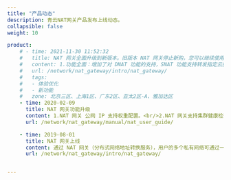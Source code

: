 ```yaml
---
title: "产品动态"
description: 青云NAT网关产品发布上线动态。
collapsible: false
weight: 10

product:
    # - time: 2021-11-30 11:52:32
    #   title: NAT 网关全面升级到新版本。旧版本 NAT 网关停止新购，您可以继续使用旧版本或升级到新版本。
    #   content: 1.功能全面：增加了对 DNAT 功能的支持，SNAT 功能支持转发指定云服务器，增强了监控告警能力。<br/>2.限制更少：取消 NAT 网关绑定私有网络个数限制，同一 VPC 内的所有私有网络都可以加入 NAT 网关。<br>3.流程简化：对于新建的 VPC，添加 SNAT 规则后，系统会自动下发指向 NAT 网关的路由，无需手动配置。<br>4.价格优惠：计划支持包年包月的计费方式，享受折扣价格。
    #   url: /network/nat_gateway/intro/nat_gateway/
    #   tags:
    #   - 体验优化
    #   - 新功能
    #   zone: 北京三区、上海1区、广东2区、亚太2区-A、雅加达区
    - time: 2020-02-09
      title: NAT 网关功能升级
      content: 1.NAT 网关 公网 IP 支持权重配置。<br/>2.NAT 网关支持集群健康检查。<br>3.NAT 网关支持主备多线路出口。
      url: /network/nat_gateway/manual/nat_user_guide/

    - time: 2019-08-01
      title: NAT 网关上线
      content: 通过 NAT 网关（分布式网络地址转换服务），用户的多个私有网络可通过一个统一的 IP 访问外网，共用公网带宽。分布式的设计具备优秀的可扩展性，可大幅提升网络出带宽，适用于高并发大流量公网业务。
      url: /network/nat_gateway/intro/nat_gateway/


---
```


